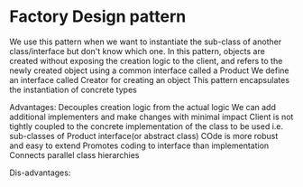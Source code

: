 # Factory Design pattern

We use this pattern when we want to instantiate the sub-class of another class/interface but don't know which one.
In this pattern, objects are created without exposing the creation logic to the client, and refers to the newly created object using a common interface called a Product
We define an interface called Creator for creating an object
This pattern encapsulates the instantiation of concrete types

Advantages:
Decouples creation logic from the actual logic
We can add additional implementers and make changes with minimal impact
Client is not tightly coupled to the concrete implementation of the class to be used i.e. sub-classes of Product interface(or abstract class)
COde is more robust and easy to extend
Promotes coding to interface than implementation
Connects parallel class hierarchies

Dis-advantages:

